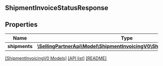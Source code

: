 ## ShipmentInvoiceStatusResponse

## Properties

Name | Type | Description | Notes
------------ | ------------- | ------------- | -------------
**shipments** | [**\SellingPartnerApi\Model\ShipmentInvoicingV0\ShipmentInvoiceStatusInfo**](ShipmentInvoiceStatusInfo.md) |  | [optional]

[[ShipmentInvoicingV0 Models]](../) [[API list]](../../Api) [[README]](../../../README.md)
